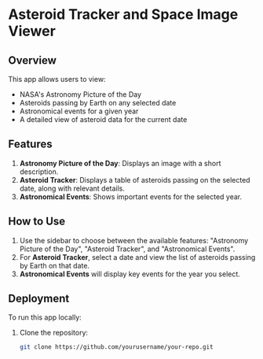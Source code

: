 # Asteroid Tracker and Space Image Viewer

## Overview
This app allows users to view:
- NASA's Astronomy Picture of the Day
- Asteroids passing by Earth on any selected date
- Astronomical events for a given year
- A detailed view of asteroid data for the current date

## Features
1. **Astronomy Picture of the Day**: Displays an image with a short description.
2. **Asteroid Tracker**: Displays a table of asteroids passing on the selected date, along with relevant details.
3. **Astronomical Events**: Shows important events for the selected year.
   
## How to Use
1. Use the sidebar to choose between the available features: "Astronomy Picture of the Day", "Asteroid Tracker", and "Astronomical Events".
2. For **Asteroid Tracker**, select a date and view the list of asteroids passing by Earth on that date.
3. **Astronomical Events** will display key events for the year you select.

## Deployment
To run this app locally:
1. Clone the repository:
   ```bash
   git clone https://github.com/yourusername/your-repo.git
